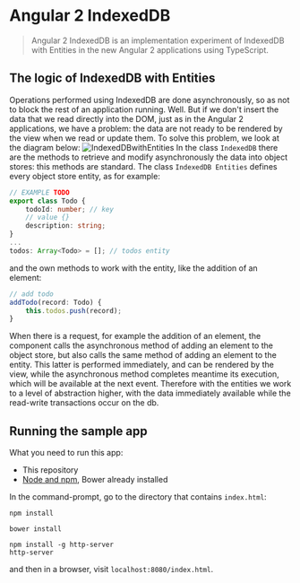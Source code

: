 # Angular 2 IndexedDB
> Angular 2 IndexedDB is an implementation experiment of IndexedDB with Entities in the new Angular 2 applications using TypeScript.

## The logic of IndexedDB with Entities
Operations performed using IndexedDB are done asynchronously, so as not to block the rest of an application running. Well. But if we don't insert the data that we read directly into the DOM, just as in the Angular 2 applications, we have a problem: the data are not ready to be rendered by the view when we read or update them.
To solve this problem, we look at the diagram below:
![IndexedDBwithEntities](http://www.seerobertodevelop.net/Content/Images/Blog/IndexedDBwithEntities.jpg)
In the class `IndexedDB` there are the methods to retrieve and modify asynchronously the data into object stores: this methods are standard.
The class `IndexedDB Entities` defines every object store entity, as for example:
```TypeScript
// EXAMPLE TODO
export class Todo {
    todoId: number; // key
    // value {}
    description: string;
}
...
todos: Array<Todo> = []; // todos entity
```
and the own methods to work with the entity, like the addition of an element:
```TypeScript
// add todo
addTodo(record: Todo) {
    this.todos.push(record);
}
```
When there is a request, for example the addition of an element, the component calls the asynchronous method of adding an element to the object store, but also calls the same method of adding an element to the entity.
This latter is performed immediately, and can be rendered by the view, while the asynchronous method completes meantime its execution, which will be available at the next event. 
Therefore with the entities we work to a level of abstraction higher, with the data immediately available while the read-write transactions occur on the db.

## Running the sample app
What you need to run this app:
- This repository
- [Node and npm](https://nodejs.org), Bower already installed

In the command-prompt, go to the directory that contains `index.html`:
```
npm install

bower install

npm install -g http-server
http-server
```
and then in a browser, visit `localhost:8080/index.html`.